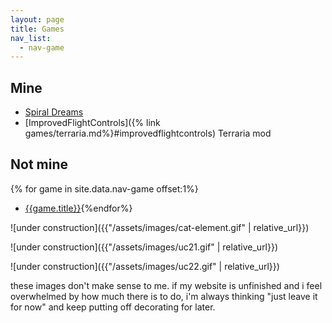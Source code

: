 ```yaml
---
layout: page
title: Games
nav_list: 
  - nav-game
---
```


## Mine
- [Spiral Dreams](https://github.com/ac615223s5/Spiral-Dreams)
- [ImprovedFlightControls]({% link games/terraria.md%}#improvedflightcontrols) Terraria mod

## Not mine
{% for game in site.data.nav-game offset:1%}
- [{{game.title}}]({{game.url}}){%endfor%}

![under construction]({{"/assets/images/cat-element.gif" | relative_url}})

![under construction]({{"/assets/images/uc21.gif" | relative_url}})

![under construction]({{"/assets/images/uc22.gif" | relative_url}})

these images don't make sense to me.  if my website is unfinished and i feel overwhelmed by how much there is to do, i'm always thinking "just leave it for now" and keep putting off decorating for later.